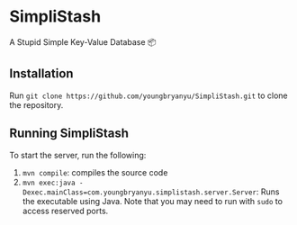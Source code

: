 # SimpliStash
A Stupid Simple Key-Value Database 📦

## Installation
Run `git clone https://github.com/youngbryanyu/SimpliStash.git` to clone the repository.

## Running SimpliStash
To start the server, run the following:
1. `mvn compile`: compiles the source code
2. `mvn exec:java -Dexec.mainClass=com.youngbryanyu.simplistash.server.Server`: Runs the executable using Java. Note that you may need to run with `sudo` to access reserved ports.
